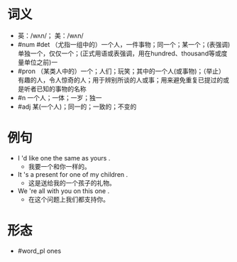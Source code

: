 # 词义
- 英：/wʌn/； 美：/wʌn/
- #num #det （尤指一组中的）一个人，一件事物；同一个；某一个；(表强调)单独一个，仅仅一个；(正式用语或表强调，用在hundred、thousand等或度量单位之前)一
- #pron （某类人中的）一个；人们；玩笑；其中的一个人(或事物)；（举止）有趣的人，令人惊奇的人；用于辨别所谈的人或事；用来避免重复已提过的或是听者已知的事物的名称
- #n 一个人；一体；一岁；独一
- #adj 某(一个人)；同一的；一致的；不变的
# 例句
- I 'd like one the same as yours .
	- 我要一个和你一样的。
- It 's a present for one of my children .
	- 这是送给我的一个孩子的礼物。
- We 're all with you on this one .
	- 在这个问题上我们都支持你。
# 形态
- #word_pl ones
